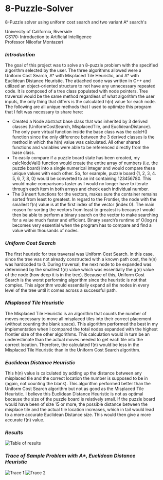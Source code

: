 # 8-Puzzle-Solver
8-Puzzle solver using uniform cost search and two variant A* search's

University of California, Riverside  
CS170: Introduction to Artificial Intelligence  
Professor Niloofar Montazeri

### *Introduction*
The goal of this project was to solve an 8-puzzle problem with the specified algorithm 
selected by the user. The three algorithms allowed were a Uniform Cost Search, A* with 
Misplaced Tile Heuristic, and A* with Euclidean Distance Heuristic. The attached code was 
written in C++ and utilized an object-oriented structure to not have any unnecessary 
repeated code. It is composed of a tree class populated with node pointers. Tree traversal 
would be the same method regardless of what algorithm the user inputs, the only thing that 
differs is the calculated h(n) value for each node.  
The following are all unique methods that I used to optimize this program that I felt was 
necessary to share here:
* Created a Node abstract base class that was inherited by 3 derived classes (UniformCostSearch, MisplacedTile, and EuclideanDistance). The only pure virtual function inside the base class was the calcH() function since the only difference between the 3 derived classes is the method in which the h(n) value was calculated. All other shared functions and variables were able to be referenced directly from the base class.
* To easily compare if a puzzle board state has been created, my calcNodeVal() function would create the entire array of numbers (i.e. the puzzle board) into a single numerical integer and would compare these unique values with each other. So, for example, puzzle board {1, 2, 3, 4. 5, 6, 7, 8, 0} would be converted to an int containing 123456780. This would make comparisons faster as I would no longer have to iterate through each item in both arrays and check each individual number.
* The 3 insert functions for the vectors, makes sure the container remains sorted from least to greatest. In regard to the Frontier, the node with the smallest f(n) value is at the first index of the vector (index 0). The main reason for sorting the vectors from least to greatest is because I would then be able to perform a binary search on the vector to make searching for a value much faster and efficient. Binary search’s runtime of O(log n) becomes very essential when the program has to compare and find a value within thousands of nodes.
### *Uniform Cost Search*
The first heuristic for tree traversal was Uniform Cost Search. In this case, since the tree was not already constructed with a known path cost, the h(n) was hardcoded to 0. During traversal, the next node to be expanded was determined by the smallest f(n) value which was essentially the g(n) value of the node (how deep it is in the tree). Because of this, Uniform Cost Search is the worst performing algorithm since the heuristic is not that complex. This algorithm would essentially expand all the nodes in every level of the tree until it comes across a successful path.
### *Misplaced Tile Heuristic*
The Misplaced Tile Heuristic is an algorithm that counts the number of moves necessary to move all misplaced tiles into their correct placement (without counting the blank space). This algorithm performed the best in my implementation when I compared the total nodes expanded with the highest frontier size of the other algorithms. This calculation would in turn be an underestimate than the actual moves needed to get each tile into the correct location. Therefore, the calculated f(n) would be less in the Misplaced Tile Heuristic than in the Uniform Cost Search algorithm.
### *Euclidean Distance Heuristic* 
This h(n) value is calculated by adding up the distance between any misplaced tile and the correct location the number is supposed to be in (again, not counting the blank). This algorithm performed better than the Uniform Cost Search algorithm but not as good as the Misplaced Tile Heuristic. I believe this Euclidean Distance Heuristic is not as optimal because the size of the puzzle board is relatively small. If the puzzle board would have been of size 15 or more, the possible distance between the misplace tile and the actual tile location increases, which in tail would lead to a more accurate Euclidean Distance size. This would then give a more accurate f(n) value.
### *Results*
![Table of results](https://www.picturepaste.ca/images/2020/06/11/226.png)
### *Trace of Sample Problem with A\*, Euclidean Distance Heuristic*
![Trace 1](https://www.picturepaste.ca/images/2020/06/11/446531.png)
![Trace 2](https://www.picturepaste.ca/images/2020/06/11/1255.png)
